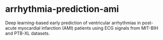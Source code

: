 # arrhythmia-prediction-ami
Deep learning-based early prediction of ventricular arrhythmias in post-acute myocardial infarction (AMI) patients using ECG signals from MIT-BIH and PTB-XL datasets.
